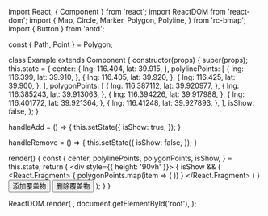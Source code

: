 import React, { Component } from 'react';
import ReactDOM from 'react-dom';
import {
  Map,
  Circle,
  Marker,
  Polygon,
  Polyline,
} from 'rc-bmap';
import { Button } from 'antd';

const { Path, Point } = Polygon;

class Example extends Component {
  constructor(props) {
    super(props);
    this.state = {
      center: {
        lng: 116.404,
        lat: 39.915,
      },
      polylinePoints: [
        {
          lng: 116.399,
          lat: 39.910,
        },
        {
          lng: 116.405,
          lat: 39.920,
        },
        {
          lng: 116.425,
          lat: 39.900,
        },
      ],
      polygonPoints: [
        {
          lng: 116.387112,
          lat: 39.920977,
        }, {
          lng: 116.385243,
          lat: 39.913063,
        },
        {
          lng: 116.394226,
          lat: 39.917988,
        },
        {
          lng: 116.401772,
          lat: 39.921364,
        },
        {
          lng: 116.41248,
          lat: 39.927893,
        },
      ],
      isShow: false,
    };
  }

  handleAdd = () => {
    this.setState({
      isShow: true,
    });
  }

  handleRemove = () => {
    this.setState({
      isShow: false,
    });
  }

  render() {
    const {
      center, polylinePoints, polygonPoints, isShow,
    } = this.state;
    return (
      <div style={{ height: '90vh' }}>
        <Map
          ak="WAeVpuoSBH4NswS30GNbCRrlsmdGB5Gv"
          center={center}
          zoom={15}
          scrollWheelZoom
        >
          {
            isShow && (
              <React.Fragment>
                <Circle
                  point={center}
                  strokeColor="blue"
                  radius={500}
                  strokeWeight={2}
                  strokeOpacity={0.5}
                />
                <Polyline
                  points={polylinePoints}
                  strokeColor="blue"
                  strokeWeight={2}
                  strokeOpacity={0.5}
                />
                <Polygon
                  strokeColor="blue"
                  strokeWeight={2}
                  strokeOpacity={0.5}
                >
                  <Path>
                    {
                      polygonPoints.map(item => (
                        <Point lng={item.lng} lat={item.lat} />
                      ))
                    }
                  </Path>
                </Polygon>
                <Marker point={center} />
              </React.Fragment>
            )
          }
        </Map>
        <Button onClick={this.handleAdd}>添加覆盖物</Button>
        <Button onClick={this.handleRemove}>删除覆盖物</Button>
      </div>
    );
  }
}

ReactDOM.render(
  <Example />,
  document.getElementById('root'),
);
